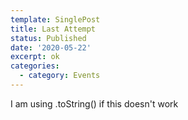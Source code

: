 ```yaml
---
template: SinglePost
title: Last Attempt
status: Published
date: '2020-05-22'
excerpt: ok
categories:
  - category: Events
---
```

I am using .toString() if this doesn't work
